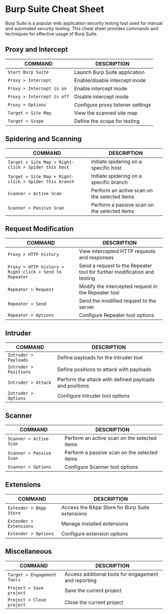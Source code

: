 # Burp Suite Cheat Sheet

Burp Suite is a popular web application security testing tool used for manual and automated security testing. This cheat sheet provides commands and techniques for effective usage of Burp Suite.

## Proxy and Intercept

COMMAND | DESCRIPTION
---|---
`Start Burp Suite` | Launch Burp Suite application
`Proxy > Intercept` | Enable/disable intercept mode
`Proxy > Intercept is on` | Enable intercept mode
`Proxy > Intercept is off` | Disable intercept mode
`Proxy > Options` | Configure proxy listener settings
`Target > Site Map` | View the scanned site map
`Target > Scope` | Define the scope for testing

## Spidering and Scanning

COMMAND | DESCRIPTION
---|---
`Target > Site Map > Right-click > Spider this host` | Initiate spidering on a specific host
`Target > Site Map > Right-click > Spider this branch` | Initiate spidering on a specific branch
`Scanner > Active Scan` | Perform an active scan on the selected items
`Scanner > Passive Scan` | Perform a passive scan on the selected items

## Request Modification

COMMAND | DESCRIPTION
---|---
`Proxy > HTTP history` | View intercepted HTTP requests and responses
`Proxy > HTTP history > Right-click > Send to Repeater` | Send a request to the Repeater tool for further modification and testing
`Repeater > Request` | Modify the intercepted request in the Repeater tool
`Repeater > Send` | Send the modified request to the server
`Repeater > Options` | Configure Repeater tool options

## Intruder

COMMAND | DESCRIPTION
---|---
`Intruder > Payloads` | Define payloads for the Intruder tool
`Intruder > Positions` | Define positions to attack with payloads
`Intruder > Attack` | Perform the attack with defined payloads and positions
`Intruder > Options` | Configure Intruder tool options

## Scanner

COMMAND | DESCRIPTION
---|---
`Scanner > Active Scan` | Perform an active scan on the selected items
`Scanner > Passive Scan` | Perform a passive scan on the selected items
`Scanner > Options` | Configure Scanner tool options

## Extensions

COMMAND | DESCRIPTION
---|---
`Extender > BApp Store` | Access the BApp Store for Burp Suite extensions
`Extender > Extensions` | Manage installed extensions
`Extender > Options` | Configure extension options

## Miscellaneous

COMMAND | DESCRIPTION
---|---
`Target > Engagement Tools` | Access additional tools for engagement and reporting
`Project > Save project` | Save the current project
`Project > Close project` | Close the current project


